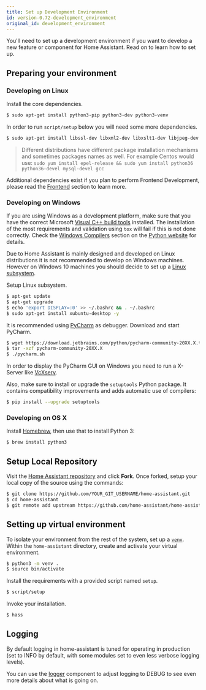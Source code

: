 ```yaml
---
title: Set up Development Environment
id: version-0.72-development_environment
original_id: development_environment
---
```


You'll need to set up a development environment if you want to develop a new feature or component for Home Assistant. Read on to learn how to set up.

## Preparing your environment

### Developing on Linux

Install the core dependencies.

```bash
$ sudo apt-get install python3-pip python3-dev python3-venv
```

In order to run `script/setup` below you will need some more dependencies.

```bash
$ sudo apt-get install libssl-dev libxml2-dev libxslt1-dev libjpeg-dev libffi-dev libudev-dev zlib1g-dev
```

> Different distributions have different package installation mechanisms and sometimes packages names as well. For example Centos would use: `sudo yum install epel-release && sudo yum install python36 python36-devel mysql-devel gcc`

Additional dependencies exist if you plan to perform Frontend Development, please read the [Frontend](frontend_index.md) section to learn more.

### Developing on Windows

If you are using Windows as a development platform, make sure that you have the correct Microsoft [Visual C++ build tools](http://landinghub.visualstudio.com/visual-cpp-build-tools) installed. The installation of the most requirements and validation using `tox` will fail if this is not done correctly. Check the [Windows Compilers](https://wiki.python.org/moin/WindowsCompilers) section on the [Python website](https://www.python.org/) for details.

Due to Home Assistant is mainly designed and developed on Linux distributions it is not recommended to develop on Windows machines. However on Windows 10 machines you should decide to set up a [Linux subsystem](https://docs.microsoft.com/de-de/windows/wsl/install-win10).

Setup Linux subsystem.

```bash
$ apt-get update
$ apt-get upgrade
$ echo 'export DISPLAY=:0' >> ~/.bashrc && . ~/.bashrc
$ sudo apt-get install xubuntu-desktop -y
```

It is recommended using [PyCharm](https://www.jetbrains.com/pycharm/download/) as debugger. Download and start PyCharm.

```bash
$ wget https://download.jetbrains.com/python/pycharm-community-20XX.X.tar.gz
$ tar -xzf pycharm-community-20XX.X
$ ./pycharm.sh
```

In order to display the PyCharm GUI on Windows you need to run a X-Server like [VcXserv](https://sourceforge.net/projects/vcxsrv/).

Also, make sure to install or upgrade the `setuptools` Python package. It contains compatibility improvements and adds automatic use of compilers:

```bash
$ pip install --upgrade setuptools
```

### Developing on OS X

Install [Homebrew](https://brew.sh/), then use that to install Python 3:

```bash
$ brew install python3
```

## Setup Local Repository

Visit the [Home Assistant repository](https://github.com/home-assistant/home-assistant) and click **Fork**.
Once forked, setup your local copy of the source using the commands:

```bash
$ git clone https://github.com/YOUR_GIT_USERNAME/home-assistant.git
$ cd home-assistant
$ git remote add upstream https://github.com/home-assistant/home-assistant.git
```

## Setting up virtual environment

To isolate your environment from the rest of the system, set up a [`venv`](https://docs.python.org/3/library/venv.html). Within the `home-assistant` directory, create and activate your virtual environment.

```bash
$ python3 -m venv .
$ source bin/activate
```

Install the requirements with a provided script named `setup`.

```bash
$ script/setup
```

Invoke your installation.

```bash
$ hass
```

## Logging

By default logging in home-assistant is tuned for operating in production (set to INFO by default, with some modules set to even less verbose logging levels).

You can use the [logger](https://www.home-assistant.io/components/logger/) component to adjust logging to DEBUG to see even more details about what is going on.
